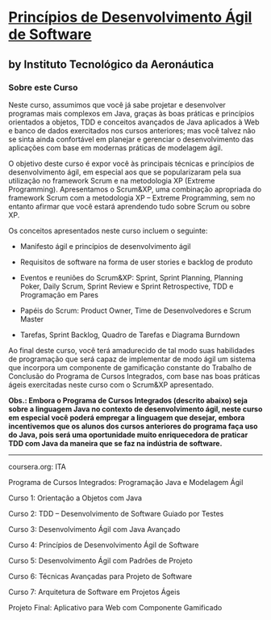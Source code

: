 # [Princípios de Desenvolvimento Ágil de Software](https://www.coursera.org/learn/principios-de-desenvolvimento-agil-de-software)

## by Instituto Tecnológico da Aeronáutica

### Sobre este Curso

Neste curso, assumimos que você já sabe projetar e desenvolver programas mais complexos em Java, graças às boas práticas e princípios orientados a objetos, TDD e conceitos avançados de Java aplicados à Web e banco de dados exercitados nos cursos anteriores; mas você talvez não se sinta ainda confortável em planejar e gerenciar o desenvolvimento das aplicações com base em modernas práticas de modelagem ágil.

O objetivo deste curso é expor você às principais técnicas e princípios de desenvolvimento ágil, em especial aos que se popularizaram pela sua utilização no framework Scrum e na metodologia XP (Extreme Programming). Apresentamos o Scrum&XP, uma combinação apropriada do framework Scrum com a metodologia XP – Extreme Programming, sem no entanto afirmar que você estará aprendendo tudo sobre Scrum ou sobre XP.

Os conceitos apresentados neste curso incluem o seguinte:

* Manifesto ágil e princípios de desenvolvimento ágil

* Requisitos de software na forma de user stories e backlog de produto

* Eventos e reuniões do Scrum&XP: Sprint, Sprint Planning, Planning Poker, Daily Scrum, Sprint Review e Sprint Retrospective, TDD e Programação em Pares

* Papéis do Scrum: Product Owner, Time de Desenvolvedores e Scrum Master

* Tarefas, Sprint Backlog, Quadro de Tarefas e Diagrama Burndown

Ao final deste curso, você terá amadurecido de tal modo suas habilidades de programação que será capaz de implementar de modo ágil um sistema que incorpora um componente de gamificação constante do Trabalho de Conclusão do Programa de Cursos Integrados, com base nas boas práticas ágeis exercitadas neste curso com o Scrum&XP apresentado.

**Obs.: Embora o Programa de Cursos Integrados (descrito abaixo) seja sobre a linguagem Java no contexto de desenvolvimento ágil, neste curso em especial você poderá empregar a linguagem que desejar, embora incentivemos que os alunos dos cursos anteriores do programa faça uso do Java, pois será uma oportunidade muito enriquecedora de praticar TDD com Java da maneira que se faz na indústria de software.**
-- ---  ----

coursera.org: ITA

Programa de Cursos Integrados: Programação Java e Modelagem Ágil

Curso 1: Orientação a Objetos com Java

Curso 2: TDD – Desenvolvimento de Software Guiado por Testes

Curso 3: Desenvolvimento Ágil com Java Avançado

Curso 4: Princípios de Desenvolvimento Ágil de Software

Curso 5: Desenvolvimento Ágil com Padrões de Projeto

Curso 6: Técnicas Avançadas para Projeto de Software

Curso 7: Arquitetura de Software em Projetos Ágeis

Projeto Final: Aplicativo para Web com Componente Gamificado
